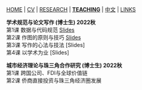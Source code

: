 [HOME](./index.md) | [CV](./assets/CV_FanghaoChen_220509.pdf) | [RESEARCH](./research.md) | [**TEACHING**](./teaching.md) | [中文](./chinesepage.md) | [LINKS](./links.md)

**学术规范与论文写作 (博士生) 2022秋** <br/>
第1课 数据与代码规范   [Slides](./assets/Lec1_CodeData_220911.pdf) <br/>
第2课 作图的原则与技巧 [Slides](./assets/Lec1_Figure_220911.pdf) <br/>
第3课 写作的心法与技法 [Slides]<br/>
第4课 以学术为业       [Slides] <br/>

**城市经济理论与珠三角合作研究 (博士生) 2022秋** <br/>
第1课 跨国公司、FDI与全球价值链 <br/>
第2课 侨商直接投资与珠三角经济圈发展 <br/>
